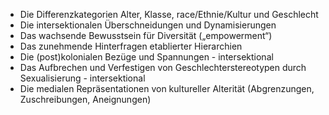 - Die Differenzkategorien Alter, Klasse, race/Ethnie/Kultur und Geschlecht
- Die intersektionalen Überschneidungen und Dynamisierungen
- Das wachsende Bewusstsein für Diversität („empowerment“)
- Das zunehmende Hinterfragen etablierter Hierarchien
- Die (post)kolonialen Bezüge und Spannungen - intersektional
- Das Aufbrechen und Verfestigen von Geschlechterstereotypen durch Sexualisierung - intersektional
- Die medialen Repräsentationen von kultureller Alterität (Abgrenzungen, Zuschreibungen, Aneignungen)
